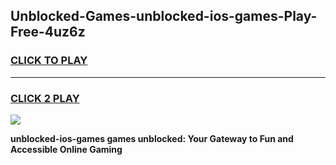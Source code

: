 
## Unblocked-Games-unblocked-ios-games-Play-Free-4uz6z
<h3>
<a href="https://premium76.site?title=unblocked-ios-games&ref=15A">CLICK TO PLAY</a></h3>
<hr>

<h3>
<a href="https://premium76.site?title=unblocked-ios-games&ref=15A">CLICK 2 PLAY</a>
  
</h3>

<a href="https://premium76.site?title=unblocked-ios-games&ref=15A"><img src="https://clearcache.store/games.png"></a>


**unblocked-ios-games games unblocked: Your Gateway to Fun and Accessible Online Gaming**
